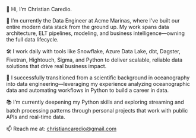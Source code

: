 👋 Hi, I’m Christian Caredio.

💼 I’m currently the Data Engineer at Acme Marinas, where I’ve built our entire modern data stack from the ground up. My work spans data architecture, ELT pipelines, modeling, and business intelligence—owning the full data lifecycle.

🛠️ I work daily with tools like Snowflake, Azure Data Lake, dbt, Dagster, Fivetran, Hightouch, Sigma, and Python to deliver scalable, reliable data solutions that drive real business impact.

🌊 I successfully transitioned from a scientific background in oceanography into data engineering—leveraging my experience analyzing oceanographic data and automating workflows in Python to build a career in data.

📚 I’m currently deepening my Python skills and exploring streaming and batch processing patterns through personal projects that work with public APIs and real-time data.

📫 Reach me at: christiancaredio@gmail.com


<!---
ccaredio/ccaredio is a ✨ special ✨ repository because its `README.md` (this file) appears on your GitHub profile.
You can click the Preview link to take a look at your changes.
--->

